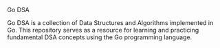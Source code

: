 Go DSA

Go DSA is a collection of Data Structures and Algorithms implemented in Go. This repository serves as a resource for learning and practicing fundamental DSA concepts using the Go programming language.